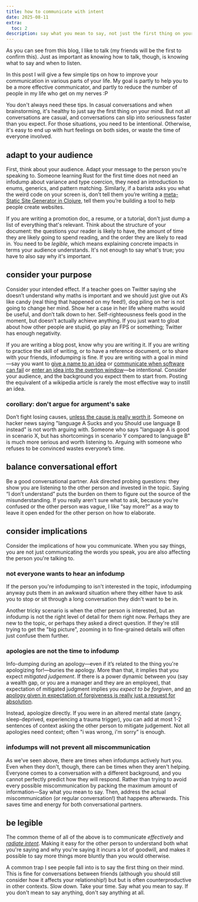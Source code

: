 ```yaml
---
title: how to communicate with intent
date: 2025-08-11
extra:
  toc: 2
description: say what you mean to say, not just the first thing on your mind
---
```

As you can see from this blog, I like to talk (my friends will be the first to confirm this). Just as important as knowing how to talk, though, is knowing what to say and when to listen.

In this post I will give a few simple tips on how to improve your communication in various parts of your life. My goal is partly to help you to be a more effective communicator, and partly to reduce the number of people in my life who get on my nerves :P

You don't always need these tips. In casual conversations and when brainstorming, it's healthy to just say the first thing on your mind. But not all conversations are casual, and conversations can slip into seriousness faster than you expect. For those situations, you need to be intentional. Otherwise, it's easy to end up with hurt feelings on both sides, or waste the time of everyone involved.
## adapt to your audience
First, think about your audience. Adapt your message to the person you’re speaking to. Someone learning Rust for the first time does not need an infodump about variance and type coercion, they need an introduction to enums, generics, and pattern matching. Similarly, if a barista asks you what the weird code on your screen is, don’t tell them you’re writing a [meta-Static Site Generator in Clojure][flower], tell them you’re building a tool to help people create websites.

If you are writing a promotion doc, a resume, or a tutorial, don't just dump a list of everything that's relevant. Think about the structure of your document: the questions your reader is likely to have, the amount of time they are likely going to spend reading, and the order they are likely to read in. You need to be _legible_, which means explaining concrete impacts in terms your audience understands. It's not enough to say what's true; you have to also say why it's important.

[flower]: https://codeberg.org/jyn514/flower/
## consider your purpose
Consider your intended effect. If a teacher goes on Twitter saying she doesn’t understand why maths is important and we should just give out A’s like candy (real thing that happened on my feed!), dog piling on her is not going to change her mind. Show her a case in her life where maths would be useful, and don’t talk down to her. Self-righteousness feels good in the moment, but doesn’t actually achieve anything. If you just want to gloat about how other people are stupid, go play an FPS or something; Twitter has enough negativity.

If you are writing a blog post, know why you are writing it. If you are writing to practice the skill of writing, or to have a reference document, or to share with your friends, infodumping is fine. If you are writing with a goal in mind—say you want to [give a name to an idea](https://www.joelonsoftware.com/2002/11/11/the-law-of-leaky-abstractions/) or [communicate when software can fail](https://devblogs.microsoft.com/oldnewthing/20250808-00/?p=111447) or [enter an idea into the overton window](https://jyn.dev/how-i-use-my-terminal/)—be intentional. Consider your audience, and the background you expect them to start from. Posting the equivalent of a wikipedia article is rarely the most effective way to instill an idea.
### corollary: don't argue for argument's sake
Don’t fight losing causes, [unless the cause is really worth it][ancillary-justice]. Someone on hacker news saying "language A Sucks and you Should use language B instead" is not worth arguing with. Someone who says "language A is good in scenario X, but has shortcomings in scenario Y compared to language B" is much more serious and worth listening to. Arguing with someone who refuses to be convinced wastes everyone’s time.

[ancillary-justice]: https://boardgamegeek.com/blog/5988/blogpost/76876/if-youre-going-to-do-something-that-crazy

## balance conversational effort
Be a good conversational partner. Ask directed probing questions: they show you are listening to the other person and invested in the topic. Saying “I don’t understand” puts the burden on them to figure out the source of the misunderstanding. If you really aren’t sure what to ask, because you’re confused or the other person was vague, I like “say more?” as a way to leave it open ended for the other person on how to elaborate.
## consider implications
Consider the implications of how you communicate. When you say things, you are not just communicating the words you speak, you are also affecting the person you're talking to.
### not everyone wants to hear an infodump
If the person you're infodumping to isn't interested in the topic, infodumping anyway puts them in an awkward situation where they either have to ask you to stop or sit through a long conversation they didn't want to be in.

Another tricky scenario is when the other person is interested, but an infodump is not the right level of detail for them right now. Perhaps they are new to the topic, or perhaps they asked a direct question. If they're still trying to get the "big picture", zooming in to fine-grained details will often just confuse them further.
### apologies are not the time to infodump
 Info-dumping during an apology—even if it’s related to the thing you're apologizing for!—buries the apology. More than that, it implies that you expect *mitigated judgement*. If there is a power dynamic between you (say a wealth gap, or you are a manager and they are an employee), that expectation of mitigated judgment implies you *expect to be forgiven*, and [an apology given in expectation of forgiveness is really just a request for absolution](https://bsky.app/profile/did:plc:h2okxbr76w5522tailkxmidq/post/3lvrxmdvb3s2r).

Instead, apologize directly. If you were in an altered mental state (angry, sleep-deprived, experiencing a trauma trigger), you can add at most 1-2 sentences of context asking the other person to mitigate judgement. Not all apologies need context; often "i was wrong, i'm sorry" is enough.
### infodumps will not prevent all miscommunication
As we've seen above, there are times when infodumps actively hurt you. Even when they don't, though, there can be times when they aren't helping. Everyone comes to a conversation with a different background, and you cannot perfectly predict how they will respond. Rather than trying to avoid every possible miscommunication by packing the maximum amount of information—Say what you mean to say. Then, address the actual miscommunication (or regular conversation!) that happens afterwards. This saves time and energy for both conversational partners.
## be legible
The common theme of all of the above is to communicate *effectively* and [*radiate intent*](https://medium.com/@ElizAyer/dont-ask-forgiveness-radiate-intent-d36fd22393a3). Making it easy for the other person to understand both what you're saying and why you're saying it incurs a lot of goodwill, and makes it possible to say more things more bluntly than you would otherwise.

A common trap I see people fall into is to say the first thing on their mind. This is fine for conversations between friends (although you should still consider how it affects your relationship!) but but is often counterproductive in other contexts. Slow down. Take your time. Say what you mean to say. If you don't mean to say anything, don't say anything at all.
